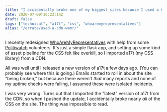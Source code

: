 ```yaml
---
title: "I accidentally broke one of my biggest sites because I used a CDN"
date: 2020-07-09T16:23:14Z
draft: false
tags: ["technical", "a17t", "css", "whoaremyrepresentatives"]
alias: "/errata/used-a-cdn-wamr/"
---
```


I recently redesigned [WhoAreMyRepresentatives](https://whoaremyrepresentatives.org) with help from some [Politiwatch](https://politiwatch.org) volunteers. It's just a simple flask app, and setting up some kind of asset pipeline for the CSS felt like overkill, so I imported a17t (my CSS library) from a CDN.

All was well until I released a new version of a17t a few days ago. (You can probably see where this is going.) Emails started to roll in about the site "being broken," but because there weren't _that_ many reports and none of my uptime checks were failing, I assumed these were isolated incidents.

I was very wrong. Turns out that I imported the "latest" version of a17t from the CDN, so when I pushed the update, I accidentally broke nearly _all_ of the CSS on the site. The thing was impossible to read.
